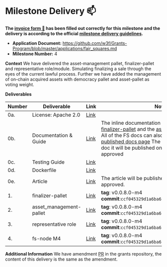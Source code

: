 # Milestone Delivery :mailbox:

**The [invoice form :pencil:](https://docs.google.com/forms/d/e/1FAIpQLSfmNYaoCgrxyhzgoKQ0ynQvnNRoTmgApz9NrMp-hd8mhIiO0A/viewform) has been filled out correctly for this milestone and the delivery is according to the official [milestone delivery guidelines](https://github.com/w3f/Grants-Program/blob/master/docs/milestone-deliverables-guidelines.md).**  

* **Application Document:** https://github.com/w3f/Grants-Program/blob/master/applications/fair_squares.md
* **Milestone Number:** 4

**Context** 
We have delivered the asset-management pallet, finalizer-pallet and representative role/module. Simulating finalizing a sale through the eyes of the current lawful process. Further we have added the management of on-chain acquired assets with democracy pallet and asset-pallet as voting weight.

**Deliverables**

| Number | Deliverable | Link | Notes |
| ------------- | ------------- | ------------- |------------- |
| 0a. | License: Apache 2.0 |[Link](https://github.com/Fair-Squares/fair-squares/blob/main/LICENSE)| | 
| 0b.  | Documentation & Guide |[Link](https://docs.google.com/document/d/12Q7jXUIdja_ni-VFyIUWDgCFK9Ie0-cUwn7-4-BB8xU/edit?usp=sharing)| The inline documentation is the lib.rs files of [finalizer-pallet](https://github.com/Fair-Squares/fair-squares/blob/main/pallets/finalizer/src/lib.rs) and the [asset_management-pallet](https://github.com/Fair-Squares/fair-squares/blob/main/pallets/asset_management/src/lib.rs). All of the FS docs can also be found on the [published docs page](https://fair-squares.github.io/fair-squares/fs_node/index.html) The basic tutorial is in the G-doc it will be published once the milestone is approved| 
| 0c. | Testing Guide |[Link](https://github.com/Fair-Squares/fair-squares#run-all-tests) || 
| 0d. | Dockerfile |[Link](https://github.com/Fair-Squares/fair-squares/blob/main/Dockerfile) | | 
| 0e.  | Article |[Link](https://docs.google.com/document/d/101Rpnn907J0F4xrVlYNCAsT1fCYRenL6qUdZrSOdCdc/edit?usp=sharing)| The article will be published once the milestone is approved. | 
| 1.  | finalizer-pallet |[Link](https://github.com/Fair-Squares/fair-squares/tree/main/pallets/finalizerg)| **tag**: v0.0.8.0-m4 </br> **commit**:`ccf045329d1a6ba617dd6c0d42b5613aa6986d4d`|
| 2.  | asset_management-pallet |[Link](https://github.com/Fair-Squares/fair-squares/tree/main/pallets/asset_management)| **tag**: v0.0.8.0-m4 </br> **commit**:`ccf045329d1a6ba617dd6c0d42b5613aa6986d4d`|
| 3.  | representative role |[Link](https://github.com/Fair-Squares/fair-squares/blob/main/pallets/roles/src/types.rs#L174-L213)| **tag**: v0.0.8.0-m4 </br> **commit**:`ccf045329d1a6ba617dd6c0d42b5613aa6986d4d`|
| 4.  | fs-node M4 |[Link](https://github.com/Fair-Squares/fair-squares)| **tag**: v0.0.8.0-m4 </br> **commit**:`ccf045329d1a6ba617dd6c0d42b5613aa6986d4d`|

**Additional Information**
We have amendment [PR](https://github.com/w3f/Grants-Program/pull/1330) in the grants repository, the content of this delivery is the same as the amendment.

